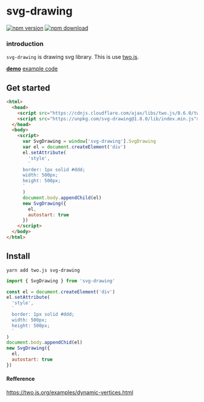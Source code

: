 # svg-drawing

[![npm version](https://badge.fury.io/js/svg-drawing.svg)](https://www.npmjs.com/package/svg-drawing) [![npm download](https://img.shields.io/npm/dt/svg-drawing.svg)](https://www.npmjs.com/package/svg-drawing)

### introduction

`svg-drawing` is drawing svg library. This is use [two.js](https://github.com/jonobr1/two.js).

**[demo](https://kmkzt.github.io/svg-drawing/)**
[example code](src/example/)

## Get started

```html
<html>
  <head>
    <script src="https://cdnjs.cloudflare.com/ajax/libs/two.js/0.6.0/two.min.js"></script>
    <script src="https://unpkg.com/svg-drawing@1.8.0/lib/index.min.js"></script>
  </head>
  <body>
    <script>
      var SvgDrawing = window['svg-drawing'].SvgDrawing
      var el = document.createElement('div')
      el.setAttribute(
        'style',
        `
      border: 1px solid #ddd;
      width: 500px;
      height: 500px;
      `
      )
      document.body.appendChild(el)
      new SvgDrawing({
        el,
        autostart: true
      })
    </script>
  </body>
</html>
```

## Install

```shell
yarn add two.js svg-drawing
```

```javascript
import { SvgDrawing } from 'svg-drawing'

const el = document.createElement('div')
el.setAttribute(
  'style',
  `
  border: 1px solid #ddd;
  width: 500px;
  height: 500px;
  `
)
document.body.appendChid(el)
new SvgDrawing({
  el,
  autostart: true
})
```

#### Refference

https://two.js.org/examples/dynamic-vertices.html
